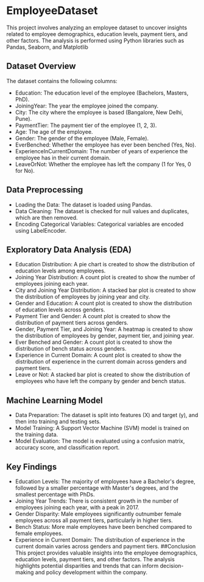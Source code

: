 # EmployeeDataset
This project involves analyzing an employee dataset to uncover insights related to employee demographics, education levels, payment tiers, and other factors. The analysis is performed using Python libraries such as Pandas, Seaborn, and Matplotlib
## Dataset Overview
The dataset contains the following columns:

* Education: The education level of the employee (Bachelors, Masters, PhD).
* JoiningYear: The year the employee joined the company.
* City: The city where the employee is based (Bangalore, New Delhi, Pune).
* PaymentTier: The payment tier of the employee (1, 2, 3).
* Age: The age of the employee.
* Gender: The gender of the employee (Male, Female).
* EverBenched: Whether the employee has ever been benched (Yes, No).
* ExperienceInCurrentDomain: The number of years of experience the employee has in their current domain.
* LeaveOrNot: Whether the employee has left the company (1 for Yes, 0 for No).
## Data Preprocessing
* Loading the Data: The dataset is loaded using Pandas.
* Data Cleaning: The dataset is checked for null values and duplicates, which are then removed.
* Encoding Categorical Variables: Categorical variables are encoded using LabelEncoder.
## Exploratory Data Analysis (EDA)
* Education Distribution: A pie chart is created to show the distribution of education levels among employees.
* Joining Year Distribution: A count plot is created to show the number of employees joining each year.
* City and Joining Year Distribution: A stacked bar plot is created to show the distribution of employees by joining year and city.
* Gender and Education: A count plot is created to show the distribution of education levels across genders.
* Payment Tier and Gender: A count plot is created to show the distribution of payment tiers across genders.
* Gender, Payment Tier, and Joining Year: A heatmap is created to show the distribution of employees by gender, payment tier, and joining year.
* Ever Benched and Gender: A count plot is created to show the distribution of bench status across genders.
* Experience in Current Domain: A count plot is created to show the distribution of experience in the current domain across genders and payment tiers.
* Leave or Not: A stacked bar plot is created to show the distribution of employees who have left the company by gender and bench status.
## Machine Learning Model
* Data Preparation: The dataset is split into features (X) and target (y), and then into training and testing sets.
* Model Training: A Support Vector Machine (SVM) model is trained on the training data.
* Model Evaluation: The model is evaluated using a confusion matrix, accuracy score, and classification report.
## Key Findings
* Education Levels: The majority of employees have a Bachelor's degree, followed by a smaller percentage with Master's degrees, and the smallest percentage with PhDs.
* Joining Year Trends: There is consistent growth in the number of employees joining each year, with a peak in 2017.
* Gender Disparity: Male employees significantly outnumber female employees across all payment tiers, particularly in higher tiers.
* Bench Status: More male employees have been benched compared to female employees.
* Experience in Current Domain: The distribution of experience in the current domain varies across genders and payment tiers.
##Conclusion<br>
This project provides valuable insights into the employee demographics, education levels, payment tiers, and other factors. The analysis highlights potential disparities and trends that can inform decision-making and policy development within the company.


